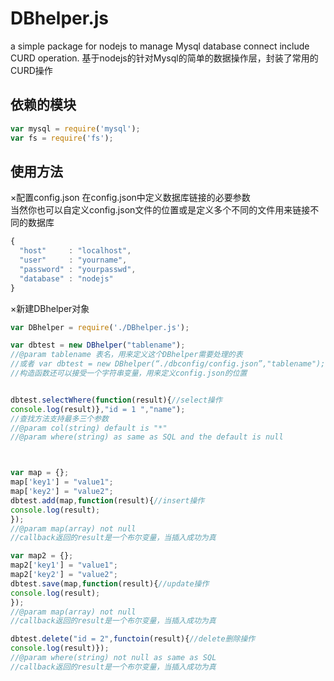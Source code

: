 # DBhelper.js
a simple package for nodejs to manage Mysql database connect include CURD operation. 
基于nodejs的针对Mysql的简单的数据操作层，封装了常用的CURD操作

## 依赖的模块
```javascript
var mysql = require('mysql');
var fs = require('fs');
```

## 使用方法
×配置config.json
在config.json中定义数据库链接的必要参数<br>
当然你也可以自定义config.json文件的位置或是定义多个不同的文件用来链接不同的数据库<br>
```javascript
{  
  "host"     : "localhost",  
  "user"     : "yourname",  
  "password" : "yourpasswd",  
  "database" : "nodejs"  
}
```
×新建DBhelper对象

```javascript
var DBhelper = require('./DBhelper.js');

var dbtest = new DBhelper("tablename");
//@param tablename 表名，用来定义这个DBhelper需要处理的表
//或者 var dbtest = new DBhelper(“./dbconfig/config.json”,"tablename");
//构造函数还可以接受一个字符串变量，用来定义config.json的位置


dbtest.selectWhere(function(result){//select操作
console.log(result)},"id = 1 ","name");
//查找方法支持最多三个参数
//@param col(string) default is "*"
//@param where(string) as same as SQL and the default is null



var map = {};
map['key1'] = "value1";
map['key2'] = "value2";
dbtest.add(map,function(result){//insert操作
console.log(result);
});
//@param map(array) not null 
//callback返回的result是一个布尔变量，当插入成功为真

var map2 = {};
map2['key1'] = "value1";
map2['key2'] = "value2";
dbtest.save(map,function(result){//update操作
console.log(result);
});
//@param map(array) not null 
//callback返回的result是一个布尔变量，当插入成功为真

dbtest.delete("id = 2",functoin(result){//delete删除操作
console.log(result)}); 
//@param where(string) not null as same as SQL
//callback返回的result是一个布尔变量，当插入成功为真
```
